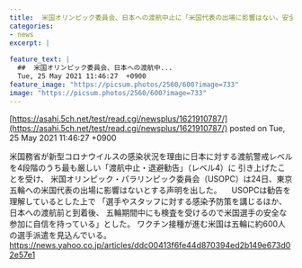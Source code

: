 ```yaml
---
title:  米国オリンピック委員会、日本への渡航中止に「米国代表の出場に影響はない。安全な参加に自信を持っている」  
categories:
- news
excerpt: |
  
feature_text: |
  ##  米国オリンピック委員会、日本への渡航中...
  Tue, 25 May 2021 11:46:27  +0900
feature_image: "https://picsum.photos/2560/600?image=733"
image: "https://picsum.photos/2560/600?image=733"
---
```


[https://asahi.5ch.net/test/read.cgi/newsplus/1621910787/](https://asahi.5ch.net/test/read.cgi/newsplus/1621910787/)
posted on Tue, 25 May 2021 11:46:27  +0900

<!--more-->

米国務省が新型コロナウイルスの感染状況を理由に日本に対する渡航警戒レベルを4段階のうち最も厳しい「渡航中止・退避勧告」（レベル4）に 引き上げたことを受け、 米国オリンピック・パラリンピック委員会（USOPC）は24日、東京五輪への米国代表の出場に影響はないとする声明を出した。 　USOPCは勧告を理解しているとした上で 「選手やスタッフに対する感染予防策を講じるほか、日本への渡航前と到着後、 五輪期間中にも検査を受けるので米国選手の安全な参加に自信を持っている」とした。 ワクチン接種が進む米国は五輪に約600人の選手派遣を見込んでいる。 https://news.yahoo.co.jp/articles/ddc00413f6fe44d870394ed2b149e673d02e57e1
